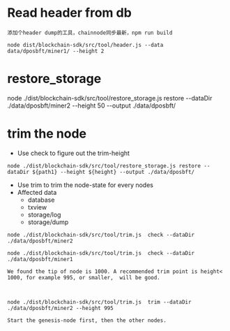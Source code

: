 
# Read header from db
```
添加个header dump的工具，chainnode同步最新，npm run build

node dist/blockchain-sdk/src/tool/header.js --data data/dposbft/miner1/ --height 2

```
#  restore_storage

node ./dist/blockchain-sdk/src/tool/restore_storage.js  restore --dataDir ./data/dposbft/miner2 --height 50 --output ./data/dposbft/

# trim the node
* Use check to figure out the trim-height

```
node ./dist/blockchain-sdk/src/tool/restore_storage.js restore --dataDir ${path1} --height ${height} --output ./data/dposbft/
```

* Use trim to trim the node-state for every nodes
* Affected data
    - database
    - txview
    - storage/log
    - storage/dump


```
node ./dist/blockchain-sdk/src/tool/trim.js  check --dataDir ./data/dposbft/miner2

node ./dist/blockchain-sdk/src/tool/trim.js  check --dataDir ./data/dposbft/miner1

We found the tip of node is 1000. A recommended trim point is height< 1000, for example 995, or smaller,  will be good.



node ./dist/blockchain-sdk/src/tool/trim.js  trim --dataDir ./data/dposbft/miner2 --height 995

Start the genesis-node first, then the other nodes.


```